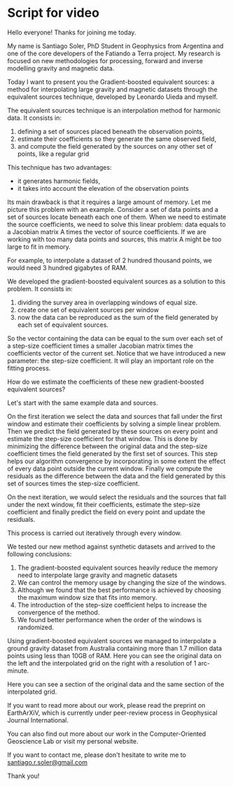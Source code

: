 # Script for video

Hello everyone! Thanks for joining me today.

My name is Santiago Soler, PhD Student in Geophysics from Argentina and one of
the core developers of the Fatiando a Terra project.
My research is focused on new methodologies for processing, forward and inverse
modelling gravity and magnetic data.

Today I want to present you the Gradient-boosted equivalent sources: a method
for interpolating large gravity and magnetic datasets through the equivalent
sources technique, developed by Leonardo Uieda and myself.

The equivalent sources technique is an interpolation method for harmonic data.
It consists in:
1. defining a set of sources placed beneath the observation points,
2. estimate their coefficients so they generate the same observed field,
3. and compute the field generated by the sources on any other set of points,
   like a regular grid

This technique has two advantages:
- it generates harmonic fields,
- it takes into account the elevation of the observation points

Its main drawback is that it requires a large amount of memory.
Let me picture this problem with an example.
Consider a set of data points and a set of sources locate beneath each one of
them.
When we need to estimate the source coefficients, we need to solve this linear
problem: data equals to a Jacobian matrix A times the vector of source
coefficients.
If we are working with too many data points and sources, this matrix A might be
too large to fit in memory.

For example, to interpolate a dataset of 2 hundred thousand points, we would
need 3 hundred gigabytes of RAM.

We developed the gradient-boosted equivalent sources as a solution to this
problem.
It consists in:
1. dividing the survey area in overlapping windows of equal size.
2. create one set of equivalent sources per window
3. now the data can be reproduced as the sum of the field generated by each set
   of equivalent sources.

So the vector containing the data can be equal to the sum over each set of
a step-size coefficient times a smaller Jacobian matrix times the coefficients
vector of the current set.
Notice that we have introduced a new parameter: the step-size coefficient.
It will play an important role on the fitting process.

How do we estimate the coefficients of these new gradient-boosted equivalent
sources?

Let's start with the same example data and sources.

On the first iteration we select the data and sources that fall under the first
window and estimate their coefficients by solving a simple linear problem.
Then we predict the field generated by these sources on every point and
estimate the step-size coefficient for that window.
This is done by minimizing the difference between the original data and the
step-size coefficient times the field generated by the first set of sources.
This step helps our algorithm convergence by incorporating in some extent the
effect of every data point outside the current window.
Finally we compute the residuals as the difference between the data and the
field generated by this set of sources times the step-size coefficient.


On the next iteration, we would select the residuals and the sources that fall
under the next window, fit their coefficients, estimate the step-size
coefficient and finally predict the field on every point
and update the residuals.

This process is carried out iteratively through every window.

We tested our new method against synthetic datasets and arrived to the
following conclusions:
1. The gradient-boosted equivalent sources heavily reduce the memory need to
   interpolate large gravity and magnetic datasets
2. We can control the memory usage by changing the size of the windows.
3. Although we found that the best performance is achieved by choosing the
   maximum window size that fits into memory.
4. The introduction of the step-size coefficient helps to increase the
   convergence of the method.
5. We found better performance when the order of the windows is randomized.

Using gradient-boosted equivalent sources we managed to interpolate a ground
gravity dataset from Australia containing more than 1.7 million data points
using less than 10GB of RAM.
Here you can see the original data on the left and the interpolated grid on the
right with a resolution of 1 arc-minute.

Here you can see a section of the original data and the same section of the
interpolated grid.

If you want to read more about our work, please read the preprint on
EarthArXiV, which is currently under peer-review process in Geophysical Journal
International.

You can also find out more about our work in the Computer-Oriented Geoscience
Lab or visit my personal website.

If you want to contact me, please don't hesitate to write me to
santiago.r.soler@gmail.com

Thank you!
